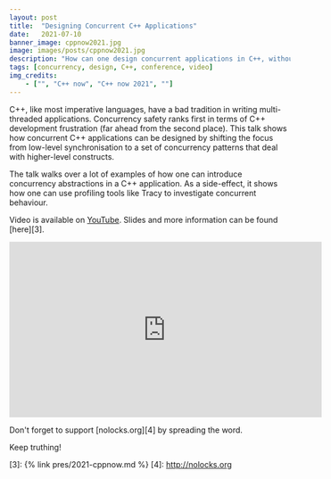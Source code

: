 ```yaml
---
layout: post
title:  "Designing Concurrent C++ Applications"
date:   2021-07-10
banner_image: cppnow2021.jpg
image: images/posts/cppnow2021.jpg
description: "How can one design concurrent applications in C++, without safety issus, with good performance"
tags: [concurrency, design, C++, conference, video]
img_credits:
    - ["", "C++ now", "C++ now 2021", ""]
---
```


C++, like most imperative languages, have a bad tradition in writing multi-threaded applications.
Concurrency safety ranks first in terms of C++ development frustration (far ahead from the second place).
This talk shows how concurrent C++ applications can be designed by shifting the focus from low-level synchronisation to a set of concurrency patterns that deal with higher-level constructs.

<!--more-->

The talk walks over a lot of examples of how one can introduce concurrency abstractions in a C++ application.
As a side-effect, it shows how one can use profiling tools like Tracy to investigate concurrent behaviour.

Video is available on [YouTube][2]. Slides and more information can be found [here][3].

<iframe width="560" height="315" src="https://www.youtube.com/embed/nGqE48_p6s4" title="YouTube video player" frameborder="0" allow="accelerometer; autoplay; clipboard-write; encrypted-media; gyroscope; picture-in-picture" allowfullscreen></iframe>

Don't forget to support [nolocks.org][4] by spreading the word.

Keep truthing!

[1]:    https://github.com/wolfpld/tracy
[2]:    https://www.youtube.com/watch?v=nGqE48_p6s4
[3]:    {% link pres/2021-cppnow.md %}
[4]:    http://nolocks.org